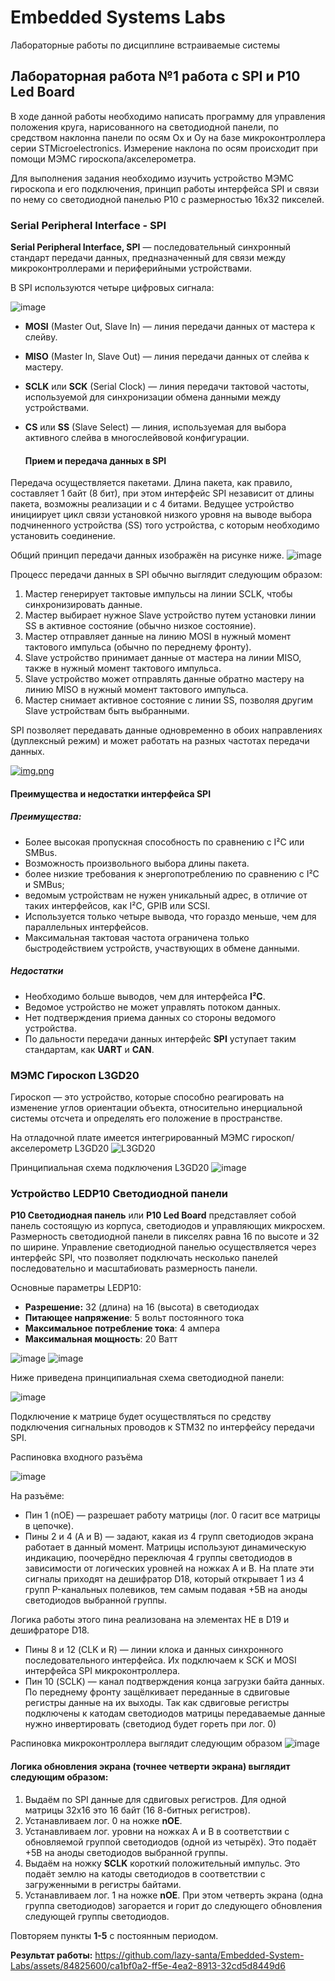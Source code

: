 # **Embedded Systems Labs**
Лабораторные работы по дисциплине встраиваемые системы

## Лабораторная работа №1 работа с SPI и P10 Led Board

В ходе данной работы необходимо написать программу для управления положения круга, нарисованного на светодиодной панели, по средством наклонна панели по осям Ox и Oy
на базе микроконтроллера серии STMicroelectronics. Измерение наклона по осям происходит при помощи МЭМС гироскопа/акселерометра. 

Для выполнения задания необходимо изучить устройство МЭМС гироскопа и его подключения, принцип работы интерфейса SPI и связи по нему 
со светодиодной панелью P10 с размерностью 16x32 пикселей.

### Serial Peripheral Interface - SPI
**Serial Peripheral Interface, SPI** — последовательный синхронный стандарт передачи данных,
предназначенный для связи между микроконтроллерами и периферийными устройствами.

В SPI используются четыре цифровых сигнала:

![image](https://github.com/lazy-santa/Embedded-System-Labs/assets/84825600/35cccc39-d990-4291-b7f2-cea0e3460775)

* **MOSI** (Master Out, Slave In) — линия передачи данных от мастера к слейву.

* **MISO** (Master In, Slave Out) — линия передачи данных от слейва к мастеру.

* **SCLK** или **SCK** (Serial Clock) — линия передачи тактовой частоты, используемой для синхронизации обмена данными между устройствами.

* **CS** или **SS** (Slave Select) — линия, используемая для выбора активного слейва в многослейвовой конфигурации.

  #### Прием и передача данных в SPI
Передача осуществляется пакетами. Длина пакета, как правило, составляет 1 байт (8 бит),
при этом интерфейс SPI независит от длины пакета, возможны реализации и с 4 битами.
Ведущее устройство инициирует цикл связи установкой
низкого уровня на выводе выбора подчиненного устройства (SS)
того устройства, с которым необходимо установить соединение.

Общий принцип передачи данных изображён на рисунке ниже.
![image](https://github.com/lazy-santa/Embedded-System-Labs/assets/84825600/e3564e5e-c1a6-4838-85ce-980b27c64055)

Процесс передачи данных в SPI обычно выглядит следующим образом:

1) Мастер генерирует тактовые импульсы на линии SCLK, чтобы синхронизировать данные.
2) Мастер выбирает нужное Slave устройство путем установки линии SS в активное состояние (обычно низкое состояние).
3) Мастер отправляет данные на линию MOSI в нужный момент тактового импульса (обычно по переднему фронту).
4) Slave устройство принимает данные от мастера на линии MISO, также в нужный момент тактового импульса.
5) Slave устройство может отправлять данные обратно мастеру на линию MISO в нужный момент тактового импульса.
6) Мастер снимает активное состояние с линии SS, позволяя другим Slave устройствам быть выбранными.

SPI позволяет передавать данные одновременно в обоих направлениях (дуплексный режим) и может работать на разных частотах передачи данных. 

[![img.png](images/img_int.png)](https://commons.wikimedia.org/wiki/File:SPI_8-bit_circular_transfer.svg?uselang=ru)

#### Преимущества и недостатки интерфейса SPI
##### Преимущества:
* Более высокая пропускная способность по сравнению с I²C или SMBus.
* Возможность произвольного выбора длины пакета.
* более низкие требования к энергопотреблению по сравнению с I²C и SMBus;
* ведомым устройствам не нужен уникальный адрес, в отличие от таких интерфейсов, как I²C, GPIB или SCSI.
* Используется только четыре вывода, что гораздо меньше, чем для параллельных интерфейсов.
* Максимальная тактовая частота ограничена только быстродействием устройств, участвующих в обмене данными.

##### Недостатки
* Необходимо больше выводов, чем для интерфейса **I²C**.
* Ведомое устройство не может управлять потоком данных.
* Нет подтверждения приема данных со стороны ведомого устройства.
* По дальности передачи данных интерфейс **SPI** уступает таким стандартам, как **UART** и **CAN**.

### МЭМС Гироскоп L3GD20
Гироскоп — это устройство, которые способно реагировать на изменение углов ориентации объекта,
относительно инерциальной системы отсчета и определять его положение в пространстве. 

На отладочной плате имеется интегрированный МЭМС гироскоп/акселерометр L3GD20
![L3GD20](https://github.com/lazy-santa/Embedded-System-Labs/assets/84825600/8e5172b1-98c9-40e5-89ee-e945507bf404)

Принципиальная схема подключения L3GD20
![image](https://github.com/lazy-santa/Embedded-System-Labs/assets/84825600/df0e6b31-d13d-4a31-8cca-d3f6872540b1)

### Устройство LEDP10 Светодиодной панели
**P10 Светодиодная панель** или **P10 Led Board** представляет собой
панель состоящую из корпуса, светодиодов и управляющих микросхем.
Размерность светодиодной панели в пикселях равна 16 по высоте и
32 по ширине. Управление светодиодной панелью осуществляется
через интерфейс SPI, что позволяет подключать несколько панелей
последовательно и масштабиовать размерность панели.

Основные параметры LEDP10: 
- **Разрешение:** 32 (длина) на 16 (высота) в светодиодах
- **Питающее напряжение**: 5 вольт постоянного тока
- **Максимальное потребление тока**: 4 ампера
- **Максимальная мощность**: 20 Ватт

![image](https://github.com/lazy-santa/Embedded-System-Labs/assets/84825600/95f56691-4c29-4266-853a-ebf2ee979a48)
![image](https://github.com/lazy-santa/Embedded-System-Labs/assets/84825600/3e1f7ce6-cf64-497d-8d7d-6c2fee578411)

Ниже приведена принципиальная схема светодиодной панели:

![image](https://github.com/lazy-santa/Embedded-System-Labs/assets/84825600/05c747d5-1d83-46ad-99e3-8f58f7dfd0e6)

Подключение к матрице будет осуществляться по средству подключения сигнальных проводов к STM32 по интерфейсу передачи SPI.

Распиновка входного разъёма

![image](https://github.com/lazy-santa/Embedded-System-Labs/assets/84825600/556ca805-ae99-445d-a3a6-6541f3a6ded5)

На разъёме:
* Пин 1 (nOE) — разрешает работу матрицы (лог. 0 гасит все матрицы в цепочке).
* Пины 2 и 4 (A и B) — задают, какая из 4 групп светодиодов экрана работает в данный момент.
Матрицы используют динамическую индикацию, поочерёдно переключая 4 группы светодиодов в зависимости от логических
уровней на ножках A и B.
На плате эти сигналы приходят на дешифратор D18, который открывает 1 из 4 групп P-канальных полевиков,
тем самым подавая +5В на аноды светодиодов выбранной группы.

Логика работы этого пина реализована на элементах НЕ в D19 и дешифраторе D18.
* Пины 8 и 12 (CLK и R) — линии клока и данных синхронного последовательного интерфейса.
Их подключаем к SCK и MOSI интерфейса SPI микроконтроллера.
* Пин 10 (SCLK) — канал подтверждения конца загрузки байта данных. По переднему фронту защёлкивает переданные в сдвиговые регистры данные на их выходы.
Так как сдвиговые регистры подключены к катодам светодиодов матрицы передаваемые данные нужно инвертировать (светодиод будет гореть при лог. 0)

Распиновка микроконтроллера выглядит следующим образом
![image](https://github.com/lazy-santa/Embedded-System-Labs/assets/84825600/6c667629-3b2c-45da-a63f-f2c4f189ec9f)

#### Логика обновления экрана (точнее четверти экрана) выглядит следующим образом:
1. Выдаём по SPI данные для сдвиговых регистров.
Для одной матрицы 32x16 это 16 байт (16 8-битных регистров).
2. Устанавливаем лог. 0 на ножке **nOE**.
3. Устанавливаем лог. уровни на ножках A и B в соответствии
с обновляемой группой светодиодов (одной из четырёх).
Это подаёт +5В на аноды светодиодов выбранной группы.
4. Выдаём на ножку **SCLK** короткий положительный импульс.
Это подаёт землю на катоды светодиодов в соответствии
с загруженными в регистры байтами.
5. Устанавливаем лог. 1 на ножке **nOE**.
При этом четверть экрана (одна группа светодиодов)
загорается и горит до следующего обновления следующей группы светодиодов.

Повторяем пункты **1-5** с постоянным периодом.

**Результат работы:**
https://github.com/lazy-santa/Embedded-System-Labs/assets/84825600/ca1bf0a2-ff5e-4ea2-8913-32cd5d8449d6

